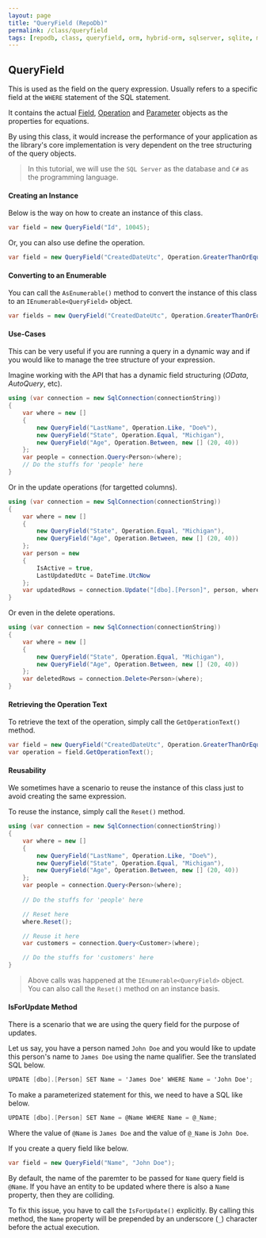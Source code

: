 ```yaml
---
layout: page
title: "QueryField (RepoDb)"
permalink: /class/queryfield
tags: [repodb, class, queryfield, orm, hybrid-orm, sqlserver, sqlite, mysql, postgresql]
---
```


## QueryField

This is used as the field on the query expression. Usually refers to a specific field at the `WHERE` statement of the SQL statement.

It contains the actual [Field](/class/field), [Operation](/enumeration/operation) and [Parameter](/class/parameter) objects as the properties for equations.

By using this class, it would increase the performance of your application as the library's core implementation is very dependent on the tree structuring of the query objects.

> In this tutorial, we will use the `SQL Server` as the database and `C#` as the programming language.

#### Creating an Instance

Below is the way on how to create an instance of this class.

```csharp
var field = new QueryField("Id", 10045);
```

Or, you can also use define the operation.

```csharp
var field = new QueryField("CreatedDateUtc", Operation.GreaterThanOrEqual, DateTime.UtcNow.Date.AddDays(-1));
```

#### Converting to an Enumerable

You can call the `AsEnumerable()` method to convert the instance of this class to an `IEnumerable<QueryField>` object.

```csharp
var fields = new QueryField("CreatedDateUtc", Operation.GreaterThanOrEqual, DateTime.UtcNow.Date.AddDays(-1)).AsEnumerable();
```

#### Use-Cases

This can be very useful if you are running a query in a dynamic way and if you would like to manage the tree structure of your expression.

Imagine working with the API that has a dynamic field structuring (*OData*, *AutoQuery*, etc).

```csharp
using (var connection = new SqlConnection(connectionString))
{
    var where = new []
    {
        new QueryField("LastName", Operation.Like, "Doe%"),
        new QueryField("State", Operation.Equal, "Michigan"),
        new QueryField("Age", Operation.Between, new [] (20, 40))
    };
    var people = connection.Query<Person>(where);
    // Do the stuffs for 'people' here
}
```

Or in the update operations (for targetted columns).

```csharp
using (var connection = new SqlConnection(connectionString))
{
    var where = new []
    {
        new QueryField("State", Operation.Equal, "Michigan"),
        new QueryField("Age", Operation.Between, new [] (20, 40))
    };
    var person = new
    {
        IsActive = true,
        LastUpdatedUtc = DateTime.UtcNow
    };
    var updatedRows = connection.Update("[dbo].[Person]", person, where);
}
```

Or even in the delete operations.

```csharp
using (var connection = new SqlConnection(connectionString))
{
    var where = new []
    {
        new QueryField("State", Operation.Equal, "Michigan"),
        new QueryField("Age", Operation.Between, new [] (20, 40))
    };
    var deletedRows = connection.Delete<Person>(where);
}
```

#### Retrieving the Operation Text

To retrieve the text of the operation, simply call the `GetOperationText()` method.

```csharp
var field = new QueryField("CreatedDateUtc", Operation.GreaterThanOrEqual, DateTime.UtcNow.Date.AddDays(-1));
var operation = field.GetOperationText();
```

#### Reusability

We sometimes have a scenario to reuse the instance of this class just to avoid creating the same expression.

To reuse the instance, simply call the `Reset()` method.

```csharp
using (var connection = new SqlConnection(connectionString))
{
    var where = new []
    {
        new QueryField("LastName", Operation.Like, "Doe%"),
        new QueryField("State", Operation.Equal, "Michigan"),
        new QueryField("Age", Operation.Between, new [] (20, 40))
    };
    var people = connection.Query<Person>(where);
    
    // Do the stuffs for 'people' here

    // Reset here
    where.Reset();

    // Reuse it here
    var customers = connection.Query<Customer>(where);

    // Do the stuffs for 'customers' here
}
```

> Above calls was happened at the `IEnumerable<QueryField>` object. You can also call the `Reset()` method on an instance basis.

#### IsForUpdate Method

There is a scenario that we are using the query field for the purpose of updates.

Let us say, you have a person named `John Doe` and you would like to update this person's name to `James Doe` using the name qualifier. See the translated SQL below.

```csharp
UPDATE [dbo].[Person] SET Name = 'James Doe' WHERE Name = 'John Doe';
```

To make a parameterized statement for this, we need to have a SQL like below.

```csharp
UPDATE [dbo].[Person] SET Name = @Name WHERE Name = @_Name;
```

Where the value of `@Name` is `James Doe` and the value of `@_Name` is `John Doe`.

If you create a query field like below.

```csharp
var field = new QueryField("Name", "John Doe");
```

By default, the name of the paremter to be passed for `Name` query field is `@Name`. If you have an entity to be updated where there is also a `Name` property, then they are colliding.

To fix this issue, you have to call the `IsForUpdate()` explicitly. By calling this method, the `Name` property will be prepended by an underscore (`_`) character before the actual execution.